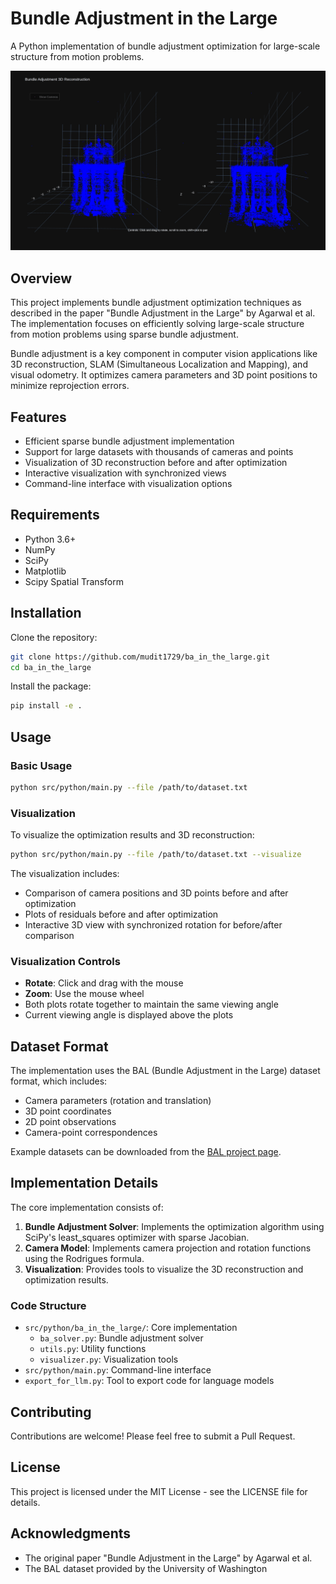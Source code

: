 # Bundle Adjustment in the Large

A Python implementation of bundle adjustment optimization for large-scale structure from motion problems.

![Bundle Adjustment Optimization Result](./outputs/final_output.png)

## Overview

This project implements bundle adjustment optimization techniques as described in the paper "Bundle Adjustment in the Large" by Agarwal et al. The implementation focuses on efficiently solving large-scale structure from motion problems using sparse bundle adjustment.

Bundle adjustment is a key component in computer vision applications like 3D reconstruction, SLAM (Simultaneous Localization and Mapping), and visual odometry. It optimizes camera parameters and 3D point positions to minimize reprojection errors.

## Features

- Efficient sparse bundle adjustment implementation
- Support for large datasets with thousands of cameras and points
- Visualization of 3D reconstruction before and after optimization
- Interactive visualization with synchronized views
- Command-line interface with visualization options

## Requirements

- Python 3.6+
- NumPy
- SciPy
- Matplotlib
- Scipy Spatial Transform

## Installation

Clone the repository:

```bash
git clone https://github.com/mudit1729/ba_in_the_large.git
cd ba_in_the_large
```

Install the package:

```bash
pip install -e .
```

## Usage

### Basic Usage

```bash
python src/python/main.py --file /path/to/dataset.txt
```

### Visualization

To visualize the optimization results and 3D reconstruction:

```bash
python src/python/main.py --file /path/to/dataset.txt --visualize
```

The visualization includes:
- Comparison of camera positions and 3D points before and after optimization
- Plots of residuals before and after optimization
- Interactive 3D view with synchronized rotation for before/after comparison

### Visualization Controls

- **Rotate**: Click and drag with the mouse
- **Zoom**: Use the mouse wheel
- Both plots rotate together to maintain the same viewing angle
- Current viewing angle is displayed above the plots

## Dataset Format

The implementation uses the BAL (Bundle Adjustment in the Large) dataset format, which includes:
- Camera parameters (rotation and translation)
- 3D point coordinates
- 2D point observations
- Camera-point correspondences

Example datasets can be downloaded from the [BAL project page](https://grail.cs.washington.edu/projects/bal/).

## Implementation Details

The core implementation consists of:

1. **Bundle Adjustment Solver**: Implements the optimization algorithm using SciPy's least_squares optimizer with sparse Jacobian.
2. **Camera Model**: Implements camera projection and rotation functions using the Rodrigues formula.
3. **Visualization**: Provides tools to visualize the 3D reconstruction and optimization results.

### Code Structure

- `src/python/ba_in_the_large/`: Core implementation
  - `ba_solver.py`: Bundle adjustment solver
  - `utils.py`: Utility functions
  - `visualizer.py`: Visualization tools
- `src/python/main.py`: Command-line interface
- `export_for_llm.py`: Tool to export code for language models

## Contributing

Contributions are welcome! Please feel free to submit a Pull Request.

## License

This project is licensed under the MIT License - see the LICENSE file for details.

## Acknowledgments

- The original paper "Bundle Adjustment in the Large" by Agarwal et al.
- The BAL dataset provided by the University of Washington